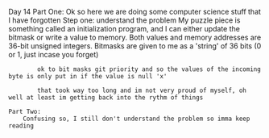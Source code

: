 Day 14
    Part One:
        Ok so here we are doing some computer science stuff that I have forgotten
        Step one: understand the problem
            My puzzle piece is something called an initialization program, and I can either update the bitmask or write a value to memory.
            Both values and memory addresses are 36-bit unsigned integers.
            Bitmasks are given to me as a 'string' of 36 bits (0 or 1, just incase you forget)

            ok to bit masks git priority and so the values of the incoming byte is only put in if the value is null 'x'

            that took way too long and im not very proud of myself, oh well at least im getting back into the rythm of things
    
    Part Two:
        Confusing so, I still don't understand the problem so imma keep reading
        
